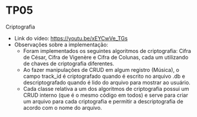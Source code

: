 # TP05

Criptografia

- Link do vídeo: <https://youtu.be/xEYCwVe_TGs>
- Observações sobre a implementação:
  - Foram implementados os seguintes algoritmos de criptografia: Cifra de César, Cifra de Vigenère e Cifra de Colunas, cada um utilizando de chaves de criptografia diferentes.
  - Ao fazer manipulações de CRUD em algum registro (Música), o campo track_id é criptografado quando é escrito no arquivo .db e descriptografado quando é lido do arquivo para mostrar ao usuário.
  - Cada classe relativa a um dos algoritmos de criptografia possui um CRUD interno (que é o mesmo código em todos) e serve para criar um arquivo para cada criptografia e permitir a descriptografia de acordo com o nome do arquivo.
